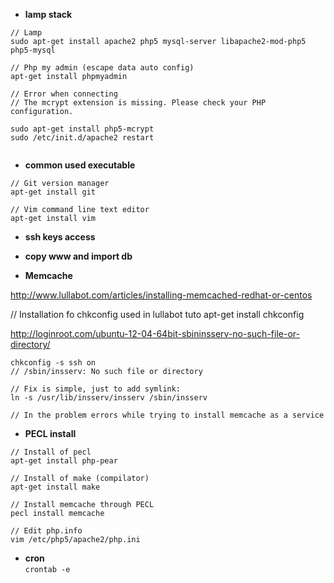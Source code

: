 * **lamp stack**

```
// Lamp    
sudo apt-get install apache2 php5 mysql-server libapache2-mod-php5 php5-mysql

// Php my admin (escape data auto config)   
apt-get install phpmyadmin

// Error when connecting 
// The mcrypt extension is missing. Please check your PHP configuration.

sudo apt-get install php5-mcrypt
sudo /etc/init.d/apache2 restart


```
* **common used executable**

```
// Git version manager
apt-get install git 

// Vim command line text editor
apt-get install vim 
```

* **ssh keys access**

* **copy www and import db**

* **Memcache**

http://www.lullabot.com/articles/installing-memcached-redhat-or-centos

// Installation fo chkconfig used in lullabot tuto
apt-get install chkconfig

http://loginroot.com/ubuntu-12-04-64bit-sbininsserv-no-such-file-or-directory/
```
chkconfig -s ssh on
// /sbin/insserv: No such file or directory

// Fix is simple, just to add symlink:
ln -s /usr/lib/insserv/insserv /sbin/insserv

// In the problem errors while trying to install memcache as a service
```

* **PECL install**   

```
// Install of pecl
apt-get install php-pear

// Install of make (compilator)
apt-get install make

// Install memcache through PECL
pecl install memcache

// Edit php.info 
vim /etc/php5/apache2/php.ini
```

* **cron**   
```crontab -e```